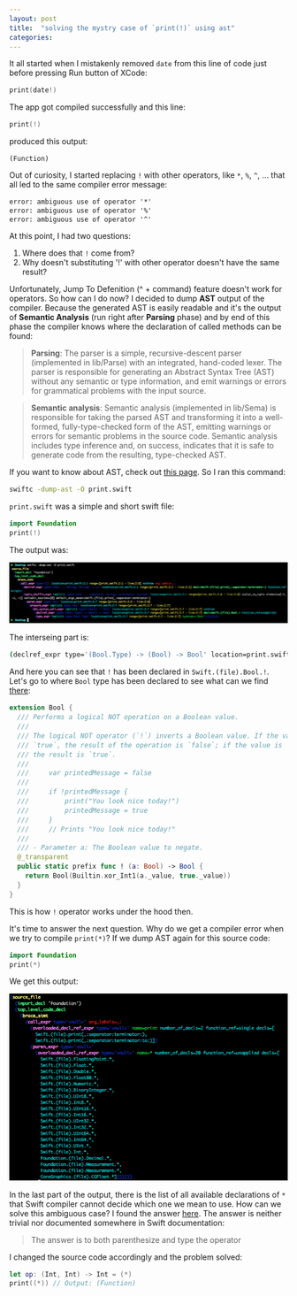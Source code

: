 ```yaml
---
layout: post
title:  "solving the mystry case of `print(!)` using ast"
categories: 
---
```

It all started when I mistakenly removed `date` from this line of code just before pressing Run button of XCode:
``` swift
print(date!)
```
The app got compiled successfully and this line:
``` swift
print(!)
```
produced this output:
```
(Function)
```

Out of curiosity, I started replacing `!` with other operators, like `*`, `%`, `^`, ... that all led to the same compiler error message:
```
error: ambiguous use of operator '*'
error: ambiguous use of operator '%'
error: ambiguous use of operator '^'
```

At this point, I had two questions:
1. Where does that `!` come from?
2. Why doesn't substituting '!' with other operator doesn't have the same result?

Unfortunately, Jump To Defenition (^ + command) feature doesn't work for operators. So how can I do now? I decided to dump **AST** output of the compiler. Because the generated AST is easily readable and it's the output of **Semantic Analysis** (run right after **Parsing** phase) and by end of this phase the compiler knows where the declaration of called methods can be found:

>**Parsing**: The parser is a simple, recursive-descent parser (implemented in lib/Parse) with an integrated, hand-coded lexer. The parser is responsible for generating an Abstract Syntax Tree (AST) without any semantic or type information, and emit warnings or errors for grammatical problems with the input source.

>**Semantic analysis**: Semantic analysis (implemented in lib/Sema) is responsible for taking the parsed AST and transforming it into a well-formed, fully-type-checked form of the AST, emitting warnings or errors for semantic problems in the source code. Semantic analysis includes type inference and, on success, indicates that it is safe to generate code from the resulting, type-checked AST.

If you want to know about AST, check out [this page](https://swift.org/compiler-stdlib/#compiler-architecture). 
So I ran this command:
``` sh
swiftc -dump-ast -O print.swift
```

`print.swift` was a simple and short swift file:
``` swift
import Foundation
print(!)
```

The output was:

![](https://github.com/coybit/coybit.github.io/raw/master/assets/shot-ast1.png)

The interseing part is:
``` sh
(declref_expr type='(Bool.Type) -> (Bool) -> Bool' location=print.swift:2:7 range=[print.swift:2:7 - line:2:7] decl=Swift.(file).Bool.! function_ref=unapplied)
```

And here you can see that `!` has been declared in `Swift.(file).Bool.!`. Let's go to where `Bool` type has been declared to see what can we find [there](https://github.com/apple/swift/blob/2efbeb391281c432b40c7b4eba10fd3529112568/stdlib/public/core/Bool.swift):
``` swift
extension Bool {
  /// Performs a logical NOT operation on a Boolean value.
  ///
  /// The logical NOT operator (`!`) inverts a Boolean value. If the value is
  /// `true`, the result of the operation is `false`; if the value is `false`,
  /// the result is `true`.
  ///
  ///     var printedMessage = false
  ///
  ///     if !printedMessage {
  ///         print("You look nice today!")
  ///         printedMessage = true
  ///     }
  ///     // Prints "You look nice today!"
  ///
  /// - Parameter a: The Boolean value to negate.
  @_transparent
  public static prefix func ! (a: Bool) -> Bool {
    return Bool(Builtin.xor_Int1(a._value, true._value))
  }
}
```
This is how `!` operator works under the hood then.

It's time to answer the next question. Why do we get a compiler error when we try to compile `print(*)`? If we dump AST again for this source code:
``` swift
import Foundation
print(*)
```

We get this output:

![](https://github.com/coybit/coybit.github.io/raw/master/assets/shot-ast2.png)

In the last part of the output, there is the list of all available declarations of `*` that Swift compiler cannot decide which one we mean to use. How can we solve this ambiguous case? I found the answer [here](https://ericasadun.com/2018/03/09/the-curious-case-of-operator-assignment/). The answer is neither trivial nor documented somewhere in Swift documentation:

> The answer is to both parenthesize and type the operator

I changed the source code accordingly and the problem solved:

``` swift
let op: (Int, Int) -> Int = (*)
print((*)) // Output: (Function)
```
